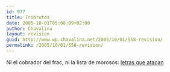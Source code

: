 ```yaml
---
id: 977
title: Tribrutos
date: 2005-10-01T05:08:09+02:00
author: Chavalina
layout: revision
guid: http://www.wp.chavalina.net/2005/10/01/558-revision/
permalink: /2005/10/01/558-revision/
---
```

Ni el cobrador del frac, ni la lista de morosos: <a href="http://www.queweb.org/2005/09/tribrutos.html" target="_blank">letras que atacan</a>